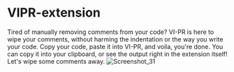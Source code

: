 # VIPR-extension
Tired of manually removing comments from your code? VI-PR is here to wipe your comments, without harming the indentation or the way you write your code. Copy your code, paste it into VI-PR, and voila, you're done. You can copy it into your clipboard, or see the output right in the extension itself! Let's wipe some comments away.
![Screenshot_31](https://user-images.githubusercontent.com/78963023/213972315-77a1b8b1-029f-4da4-897e-41ebf4bd3516.png)
